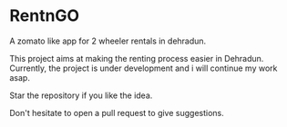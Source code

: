 # RentnGO
A zomato like app for 2 wheeler rentals in dehradun.


This project aims at making the renting process easier in Dehradun. Currently, the project is under development and i will continue my work asap.

Star the repository if you like the idea.

Don't hesitate to open a pull request to give suggestions.


